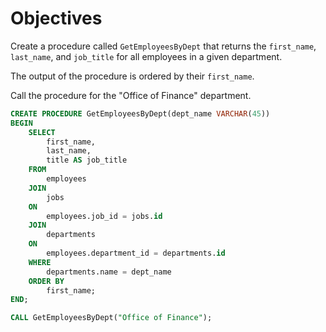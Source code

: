 # Objectives

Create a procedure called `GetEmployeesByDept` that returns the `first_name`, `last_name`, and `job_title` for all employees in a given department.

The output of the procedure is ordered by their `first_name`.

Call the procedure for the "Office of Finance" department.

```sql
CREATE PROCEDURE GetEmployeesByDept(dept_name VARCHAR(45))
BEGIN
    SELECT
        first_name,
        last_name,
        title AS job_title
    FROM
        employees
    JOIN
        jobs
    ON
        employees.job_id = jobs.id
    JOIN
        departments
    ON
        employees.department_id = departments.id
    WHERE
        departments.name = dept_name
    ORDER BY
        first_name;
END;

CALL GetEmployeesByDept("Office of Finance");
```
